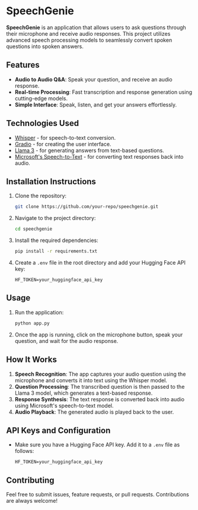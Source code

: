 # SpeechGenie

**SpeechGenie** is an application that allows users to ask questions through their microphone and receive audio responses. This project utilizes advanced speech processing models to seamlessly convert spoken questions into spoken answers.

## Features

- **Audio to Audio Q&A**: Speak your question, and receive an audio response.
- **Real-time Processing**: Fast transcription and response generation using cutting-edge models.
- **Simple Interface**: Speak, listen, and get your answers effortlessly.

## Technologies Used

- [Whisper](https://openai.com/blog/whisper) - for speech-to-text conversion.
- [Gradio](https://www.gradio.app) - for creating the user interface.
- [Llama 3](https://ai.meta.com/) - for generating answers from text-based questions.
- [Microsoft's Speech-to-Text](https://huggingface.co/microsoft/speecht5_tts) - for converting text responses back into audio.

## Installation Instructions

1. Clone the repository:
   ```bash
   git clone https://github.com/your-repo/speechgenie.git
   ```
2. Navigate to the project directory:
   ```bash
   cd speechgenie
   ```
3. Install the required dependencies:
   ```bash
   pip install -r requirements.txt
   ```

4. Create a `.env` file in the root directory and add your Hugging Face API key:
   ```env
   HF_TOKEN=your_huggingface_api_key
   ```

## Usage

1. Run the application:
   ```bash
   python app.py
   ```

2. Once the app is running, click on the microphone button, speak your question, and wait for the audio response.

## How It Works

1. **Speech Recognition**: The app captures your audio question using the microphone and converts it into text using the Whisper model.
2. **Question Processing**: The transcribed question is then passed to the Llama 3 model, which generates a text-based response.
3. **Response Synthesis**: The text response is converted back into audio using Microsoft's speech-to-text model.
4. **Audio Playback**: The generated audio is played back to the user.

## API Keys and Configuration

- Make sure you have a Hugging Face API key. Add it to a `.env` file as follows:
   ```env
   HF_TOKEN=your_huggingface_api_key
   ```

## Contributing

Feel free to submit issues, feature requests, or pull requests. Contributions are always welcome!
